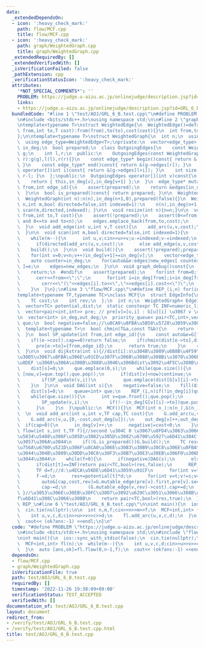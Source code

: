 ```yaml
---
data:
  _extendedDependsOn:
  - icon: ':heavy_check_mark:'
    path: flow/MCF.cpp
    title: flow/MCF.cpp
  - icon: ':heavy_check_mark:'
    path: graph/WeightedGraph.cpp
    title: graph/WeightedGraph.cpp
  _extendedRequiredBy: []
  _extendedVerifiedWith: []
  _isVerificationFailed: false
  _pathExtension: cpp
  _verificationStatusIcon: ':heavy_check_mark:'
  attributes:
    '*NOT_SPECIAL_COMMENTS*': ''
    PROBLEM: https://judge.u-aizu.ac.jp/onlinejudge/description.jsp?id=GRL_6_B
    links:
    - https://judge.u-aizu.ac.jp/onlinejudge/description.jsp?id=GRL_6_B
  bundledCode: "#line 1 \"test/AOJ/GRL_6_B.test.cpp\"\n#define PROBLEM \"https://judge.u-aizu.ac.jp/onlinejudge/description.jsp?id=GRL_6_B\"\
    \n#include <bits/stdc++.h>\nusing namespace std;\n\n#line 2 \"graph/WeightedGraph.cpp\"\
    \ntemplate<typename T>\nstruct WeightedEdge{\n  WeightedEdge()=default;\n  WeightedEdge(int\
    \ from,int to,T cost):from(from),to(to),cost(cost){}\n  int from,to;\n  T cost;\n\
    };\n\ntemplate<typename T>\nstruct WeightedGraph{\n  int n;\n  using cost_type=T;\n\
    \  using edge_type=WeightedEdge<T>;\nprivate:\n  vector<edge_type> edges;\n  vector<int>\
    \ in_deg;\n  bool prepared;\n  class OutgoingEdges{\n    const WeightedGraph*\
    \ g;\n    int l,r;\n  public:\n    OutgoingEdges(const WeightedGraph* g,int l,int\
    \ r):g(g),l(l),r(r){}\n    const edge_type* begin()const{ return &(g->edges[l]);\
    \ }\n    const edge_type* end()const{ return &(g->edges[r]); }\n    const edge_type*\
    \ operator[](int i)const{ return &(g->edges[l+i]); }\n    int size()const{ return\
    \ r-l; }\n  };\npublic:\n  OutgoingEdges operator[](int v)const{\n    assert(prepared);\n\
    \    return { this,in_deg[v],in_deg[v+1] };\n  }\n  edge_type* mutable_edge(int\
    \ from,int edge_id){\n    assert(prepared);\n    return &edges[in_deg[from]+edge_id];\n\
    \  }\n\n  bool is_prepared()const{ return prepared; }\n\n  WeightedGraph():n(0),in_deg(1,0),prepared(false){}\n\
    \  WeightedGraph(int n):n(n),in_deg(n+1,0),prepared(false){}\n  WeightedGraph(int\
    \ n,int m,bool directed=false,int indexed=1):\n    n(n),in_deg(n+1,0),prepared(false){\
    \ scan(m,directed,indexed); }\n\n  void resize(int n){n=n;}\n\n  void add_arc(int\
    \ from,int to,T cost){\n    assert(!prepared);\n    assert(0<=from and from<n\
    \ and 0<=to and to<n);\n    edges.emplace_back(from,to,cost);\n    in_deg[from+1]++;\n\
    \  }\n  void add_edge(int u,int v,T cost){\n    add_arc(u,v,cost);\n    add_arc(v,u,cost);\n\
    \  }\n\n  void scan(int m,bool directed=false,int indexed=1){\n    edges.reserve(directed?m:2*m);\n\
    \    while(m--){\n      int u,v;cin>>u>>v;u-=indexed;v-=indexed;\n      T cost;cin>>cost;\n\
    \      if(directed)add_arc(u,v,cost);\n      else add_edge(u,v,cost);\n    }\n\
    \    build();\n  }\n\n  void build(){\n    assert(!prepared);prepared=true;\n\
    \    for(int v=0;v<n;v++)in_deg[v+1]+=in_deg[v];\n    vector<edge_type> new_edges(in_deg.back());\n\
    \    auto counter=in_deg;\n    for(auto&&e:edges)new_edges[ counter[e.from]++\
    \ ]=e;\n    edges=new_edges;\n  }\n\n  void graph_debug()const{\n  #ifndef __LOCAL\n\
    \    return;\n  #endif\n    assert(prepared);\n    for(int from=0;from<n;from++){\n\
    \      cerr<<from<<\";\";\n      for(int i=in_deg[from];i<in_deg[from+1];i++)\n\
    \        cerr<<\"(\"<<edges[i].to<<\",\"<<edges[i].cost<<\")\";\n      cerr<<endl;\n\
    \    }\n  }\n};\n#line 3 \"flow/MCF.cpp\"\n#define REP_(i,n) for(int i=0;i<(n);i++)\n\
    template<typename TF,typename TC>\nclass MCF{\n  struct EdgeInfo{\n    TF cap;\n\
    \    TC cost;\n    int rev;\n  };\n  int n;\n  WeightedGraph< EdgeInfo > G;\n\
    \  vector<TC> potential,dist;\n  static constexpr TC INF=numeric_limits<TC>::max()/2;\n\
    \  vector<pair<int,int>> pre; // pre[v]=[u,i] : G[u][i] \u3067 v \u306B\u6765\u305F\
    \n  vector<int> in_deg,out_deg;\n  priority_queue< pair<TC,int>,vector<pair<TC,int>>,greater<pair<TC,int>>>\
    \ que;\n  bool negative=false;//\u8CA0\u8FBA\u5B58\u5728\u3059\u308B\u304B\n\n\
    \  template<typename T>\n  bool chmin(T&a,const T&b){\n    return (a>b and (a=b,true));\n\
    \  }\n  bool SP_update(int from,int edge_id){\n    const auto&e=G[from][edge_id];\n\
    \    if((e->cost).cap==0)return false;\n    if(chmin(dist[e->to],dist[from]+(e->cost).cost+potential[from]-potential[e->to])){\n\
    \      pre[e->to]={from,edge_id};\n      return true;\n    }\n    return false;\n\
    \  }\n\n  void dijkstra(int s){//dist[i]:s\u304B\u3089\u6B8B\u4F59\u30B0\u30E9\
    \u30D5\u3067\u8FBA\u306E\u91CD\u307F\u306B\u3088\u308Bi\u3078\u306E\u6700\u77ED\
    \u8DEF \u3068\u306A\u308B\u3088\u3046\u306Bdist\u3092\u4F5C\u308B\n    fill(dist.begin(),dist.end(),INF);\n\
    \    dist[s]=0;\n    que.emplace(0,s);\n    while(que.size()){\n      const auto\
    \ [now,v]=que.top();que.pop();\n      if(dist[v]<now)continue;\n      REP_(i,G[v].size())\n\
    \        if(SP_update(v,i))\n          que.emplace(dist[G[v][i]->to],G[v][i]->to);\n\
    \    }\n  }\n\n  void DAG(int s){\n    negative=false;\n    fill(dist.begin(),dist.end(),INF);\n\
    \    dist[s]=0;\n    queue<int> que;\n    REP_(i,n)if(!in_deg[i])que.push(i);\n\
    \    while(que.size()){\n      int v=que.front();que.pop();\n      REP_(i,G[v].size()){\n\
    \        SP_update(v,i);\n        if(!--in_deg[G[v][i]->to])que.push(G[v][i]->to);\n\
    \      }\n    }\n  }\npublic:\n  MCF(){}\n  MCF(int n_):n(n_),G(n_),potential(n_,0),dist(n_),pre(n_),in_deg(n_,0),out_deg(n_,0),negative(false){}\n\
    \  \n  void add_arc(int u,int v,TF cap,TC cost){\n    G.add_arc(u,v,{cap,cost,out_deg[v]});\n\
    \    G.add_arc(v,u,{0,-cost,out_deg[u]});\n    out_deg[v]++;out_deg[u]++;\n  \
    \  if(cap>0){\n      in_deg[v]++;\n      negative|=cost<0;\n    }\n  }\n \n  pair<TC,bool>\
    \ flow(int s,int t,TF f){//second \u304C 0 \u3067\u8FD4\u3063\u3066\u304D\u305F\
    \u5834\u5408\u306F\u305D\u3082\u305D\u3082\u6700\u5927\u6D41\u304Cf\u306B\u9054\
    \u3057\u306A\u3044\n    if(!G.is_prepared())G.build();\n    TC res=0;\n    fill(potential.begin(),potential.end(),0);//\u4E00\
    \u756A\u6700\u521D\u306F\u8CA0\u306E\u30B3\u30B9\u30C8\u306E\u8FBA\u304C\u7121\
    \u3044\u304B\u3089\u30DD\u30C6\u30F3\u30B7\u30E3\u30EB\u306F0\u306B\u3057\u3066\
    \u3044\u3044\n    while(f>0){\n      if(negative)DAG(s);\n      else dijkstra(s);\n\
    \      if(dist[t]==INF)return pair<TC,bool>(res,false);\n      REP_(v,n)if(dist[v]<INF)potential[v]+=dist[v];\n\
    \      TF d=f;//d:\u4ECA\u56DE\u6D41\u3059\u91CF\n      for(int v=t;v!=s;v=pre[v].first)chmin(d,(G[pre[v].first][pre[v].second]->cost).cap);\n\
    \      f-=d;\n      res+=potential[t]*d;\n      for(int v=t;v!=s;v=pre[v].first){\n\
    \        auto&[cap,cost,rev]=G.mutable_edge(pre[v].first,pre[v].second)->cost;\n\
    \        cap-=d;\n        (G.mutable_edge(v,rev)->cost).cap+=d;\n      }\n   \
    \ }//\u3053\u306E\u30EB\u30FC\u30D7\u3092\u629C\u3051\u3066\u308B\u306A\u3089\
    f\u6D41\u308C\u3066\u308B\n    return pair<TC,bool>(res,true);\n  }\n};\n#undef\
    \ REP_\n#line 6 \"test/AOJ/GRL_6_B.test.cpp\"\n\nint main(){\n  ios::sync_with_stdio(false);\n\
    \  cin.tie(nullptr);\n\n  int n,m,f;cin>>n>>m>>f;\n  MCF<int,int> fl(n);\n  while(m--){\n\
    \    int u,v,c,d;cin>>u>>v>>c>>d;\n    fl.add_arc(u,v,c,d);\n  }\n  auto [ans,ok]=fl.flow(0,n-1,f);\n\
    \  cout<< (ok?ans:-1) <<endl;\n}\n"
  code: "#define PROBLEM \"https://judge.u-aizu.ac.jp/onlinejudge/description.jsp?id=GRL_6_B\"\
    \n#include <bits/stdc++.h>\nusing namespace std;\n\n#include \"flow/MCF.cpp\"\n\
    \nint main(){\n  ios::sync_with_stdio(false);\n  cin.tie(nullptr);\n\n  int n,m,f;cin>>n>>m>>f;\n\
    \  MCF<int,int> fl(n);\n  while(m--){\n    int u,v,c,d;cin>>u>>v>>c>>d;\n    fl.add_arc(u,v,c,d);\n\
    \  }\n  auto [ans,ok]=fl.flow(0,n-1,f);\n  cout<< (ok?ans:-1) <<endl;\n}"
  dependsOn:
  - flow/MCF.cpp
  - graph/WeightedGraph.cpp
  isVerificationFile: true
  path: test/AOJ/GRL_6_B.test.cpp
  requiredBy: []
  timestamp: '2022-11-26 19:38:09+09:00'
  verificationStatus: TEST_ACCEPTED
  verifiedWith: []
documentation_of: test/AOJ/GRL_6_B.test.cpp
layout: document
redirect_from:
- /verify/test/AOJ/GRL_6_B.test.cpp
- /verify/test/AOJ/GRL_6_B.test.cpp.html
title: test/AOJ/GRL_6_B.test.cpp
---
```

